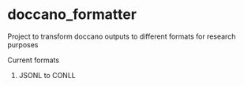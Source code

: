 # doccano_formatter
Project to transform doccano outputs to different formats for research purposes

Current formats

1. JSONL to CONLL


